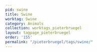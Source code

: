 ```yaml
---
pid: swine
title: Swine
worktag: Swine
category: Animals
collection: worktags_pieterbruegel
layout: tagpage_pieterbruegel
order: '155'
permalink: "/pieterbruegel/tags/swine/"
---
```

